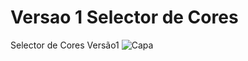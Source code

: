 # Versao 1 Selector de Cores 
Selector de Cores Versão1
![Capa](https://github.com/joeldevportugal/Vers-o1/assets/135770029/944e138b-a9db-407c-b5b2-0f3726e8b0b8)
